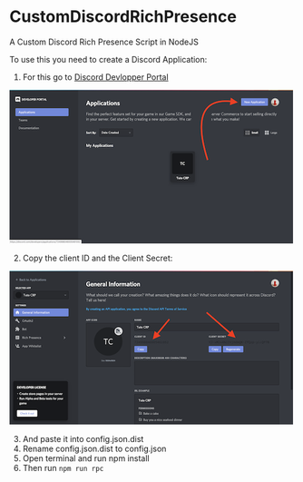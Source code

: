 # CustomDiscordRichPresence
A Custom Discord Rich Presence Script in NodeJS

To use this you need to create a Discord Application:

1. For this go to [Discord Devlopper Portal](https://discord.com/developers/applications/)

![Image 1](https://github.com/MrNossiom/CustomDiscordRichPresence/blob/master/imgs/1.png)
	
2. Copy the client ID and the Client Secret:

![Image 2](https://github.com/MrNossiom/CustomDiscordRichPresence/blob/master/imgs/2.png)

3. And paste it into config.json.dist
4. Rename config.json.dist to config.json
5. Open terminal and run npm install
6. Then run `npm run rpc`
